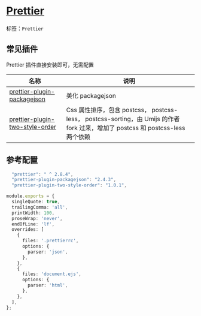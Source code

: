 # [Prettier](https://prettier.io/docs/en/index.html)

标签：`Prettier`

## 常见插件

Prettier 插件直接安装即可，无需配置

| 名称                                                                                             | 说明                                                                                                                            |
| ------------------------------------------------------------------------------------------------ | ------------------------------------------------------------------------------------------------------------------------------- |
| [prettier-plugin-packagejson](https://www.npmjs.com/package/prettier-plugin-packagejson)         | 美化 packagejson                                                                                                                |
| [prettier-plugin-two-style-order](https://www.npmjs.com/package/prettier-plugin-two-style-order) | Css 属性排序，包含 postcss， postcss-less， postcss-sorting，由 Umijs 的作者 fork 过来，增加了 postcss 和 postcss-less 两个依赖 |


## 参考配置

``` typescript
  "prettier": " ^ 2.8.4",
  "prettier-plugin-packagejson": "2.4.3",
  "prettier-plugin-two-style-order": "1.0.1",
```

``` typescript
module.exports = {
  singleQuote: true,
  trailingComma: 'all',
  printWidth: 100,
  proseWrap: 'never',
  endOfLine: 'lf',
  overrides: [
    {
      files: '.prettierrc',
      options: {
        parser: 'json',
      },
    },
    {
      files: 'document.ejs',
      options: {
        parser: 'html',
      },
    },
  ],
};
```